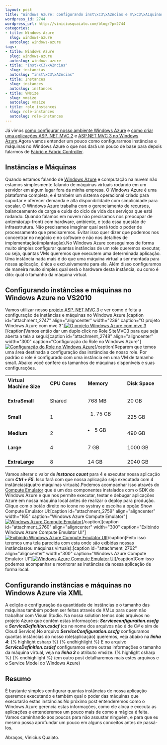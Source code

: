 ```yaml
--- 
layout: post
title: "Windows Azure: configurando inst\xC3\xA2ncias e m\xC3\xA1quinas"
wordpress_id: 2744
wordpress_url: http://viniciusquaiato.com/blog/?p=2744
categories: 
- title: Windows Azure
  slug: windows-azure
  autoslug: windows-azure
tags: 
- title: Windows Azure
  slug: windows-azure
  autoslug: windows-azure
- title: "Inst\xC3\xA2ncias"
  slug: instancias
  autoslug: "inst\xC3\xA2ncias"
- title: Instances
  slug: instances
  autoslug: instances
- title: VMsize
  slug: vmsize
  autoslug: vmsize
- title: role instances
  slug: role-instances
  autoslug: role-instances
---
```

Já vimos [como configurar nosso ambiente Windows Azure](http://viniciusquaiato.com/blog/windows-azure-preparando-o-ambiente-de-desenvolvimento/) e [como criar uma aplicações ASP. NET MVC 2](http://viniciusquaiato.com/blog/windows-azure-criando-a-primeira-aplicacao-asp-net-mvc/) e [ASP.NET MVC 3 no Windows Azure](http://viniciusquaiato.com/blog/windows-azure-rodando-asp-net-mvc-3/).Agora vamos entender um pouco como configurarmos instâncias e máquinas no Windows Azure o que nos dará um pouco de base para depois falarmos de [Fabric e Fabric Controller](http://msdn.microsoft.com/en-us/library/gg433095.aspx#F).

## Instâncias e Máquinas
Quando estamos falando de [Windows Azure](http://azure.com) e computação na nuvem não estamos simplesmente falando de máquinas virtuais rodando em um servidor em algum lugar fora da minha empresa. O Windows Azure é uma plataforma completa, e é também um sistema operacional criado para suportar e oferecer demanda e alta disponibilidade com simplicidade para escalar. O Windows Azure trabalha com o gerenciamento de recursos, balanceamento de carga e cuida do ciclo de vida dos serviços que está rodando. Quando falamos em nuvem não precisamos nos preocupar de antemão(up-front) com hardware, ambiente, e toda essa questão de infraestrutura. Não precisamos imaginar qual será todo o poder de processamento que precisaremos. Evitar isso quer dizer que podemos nos concentrar no negócio e no software e não nos detalhes de implementação(implantação).No Windows Azure conseguimos de forma muito simples configurar quantas instâncias de um role queremos executar, ou seja, quantas VMs queremos que executem uma determinada aplicação. Uma instância nada mais é do que uma máquina virtual a ser montada para nossa aplicação, única e exclusivamente para ela. Além disso configuramos de maneira muito simples qual será o hardware desta instância, ou como é dito: qual o tamanho da máquina virtual.

## Configurando instâncias e máquinas no Windows Azure no VS2010
Vamos utilizar nosso [projeto ASP. NET MVC 3](http://viniciusquaiato.com/blog/windows-azure-rodando-asp-net-mvc-3/) e ver como é feita a configuração de instâncias e máquinas no Windows Azure.[caption id="attachment_2747" align="aligncenter" width="239" caption="O projeto Windows Azure com mvc 3"][![O projeto Windows Azure com mvc 3](http://viniciusquaiato.com/images_posts/o-projeto-azure-com-mvc-3-239x300.png "O projeto Windows Azure com mvc 3")](http://viniciusquaiato.com/images_posts/o-projeto-azure-com-mvc-3.png)[/caption]Vamos então dar um duplo click no Role SiteMVC3 para que seja aberta a tela a segui:[caption id="attachment_2748" align="aligncenter" width="300" caption="Configuração do Role no Windows Azure"][![Configuração do Role no Windows Azure](http://viniciusquaiato.com/images_posts/instancia-padrao-300x245.png "Configuração do Role no Windows Azure")](http://viniciusquaiato.com/images_posts/instancia-padrao.png)[/caption]Reparem que temos uma área destinada a configuração das instâncias de nosso role. Por padrão o role é configurado com uma instância em uma VM de tamanho small. Abaixo você confere os tamanhos de máquinas disponíveis e suas configurações.<table>        <tbody><tr>          <th style="width:150px;
    text-align:left;
    ">Virtual Machine Size</th>          <th style="width:150px;
    text-align:left;
    ">CPU Cores</th>          <th style="width:150px;
    text-align:left;
    ">Memory</th>          <th style="width:150px;
    text-align:left;
    ">Disk Space</th>        </tr>        <tr>          <td>            
              **ExtraSmall**            
          </td>          <td>            
Shared
          </td>          <td>            
768 MB
          </td>          <td>            
20 GB
          </td>        </tr>        <tr>          <td>            
              **Small**            
          </td>          <td>            
1
          </td>          <td>            
1. 75 GB
          </td>          <td>            
225 GB
          </td>        </tr>        <tr>          <td>            
              **Medium**            
          </td>          <td>            
2
          </td>          <td>            
3. 5 GB
          </td>          <td>            
490 GB
          </td>        </tr>        <tr>          <td>            
              **Large**            
          </td>          <td>            
4
          </td>          <td>            
7 GB
          </td>          <td>            
1000 GB
          </td>        </tr>        <tr>          <td>            
              **ExtraLarge**            
          </td>          <td>            
8
          </td>          <td>            
14 GB
          </td>          <td>            
2040 GB
          </td>        </tr>      </tbody></table>Vamos alterar o valor de **_Instance count_** para 4 e executar nossa aplicação com **_Ctrl + F5_**. Isso fará com que nossa aplicação seja executada com 4 instâncias(quatro máquinas virtuais).Podemos acompanhar isso através do [Compute Emulator](http://msdn.microsoft.com/en-us/library/gg432968.aspx) que é um dos componentes instalados com o SDK do Windows Azure e que nos permite executar, testar e debugar aplicações Azure em nossa máquina local antes de realizar o deploy para produção. Clique com o botão direito no ícone no systray e escolha a opção Show Compute Emulator UI:[caption id="attachment_2759" align="aligncenter" width="165" caption="Windows Azure Compute Emulator"][![Windows Azure Compute Emulator](http://viniciusquaiato.com/images_posts/Compute-Emulator.png "Windows Azure Compute Emulator")](http://viniciusquaiato.com/images_posts/Compute-Emulator.png)[/caption][caption id="attachment_2760" align="aligncenter" width="300" caption="Exibindo Windows Azure Compute Emulator UI"][![Exibindo Windows Azure Compute Emulator UI](http://viniciusquaiato.com/images_posts/Exeibindo-Compute-Emulator-UI-300x155.png "Exibindo Windows Azure Compute Emulator UI")](http://viniciusquaiato.com/images_posts/Exeibindo-Compute-Emulator-UI.png)[/caption]Feito isso teremos uma tela parecida com esta onde são exibidas nossas instâncias(ou máquinas virtuais):[caption id="attachment_2762" align="aligncenter" width="300" caption="Windows Azure Compute Emulator UI"][![Windows Azure Compute Emulator UI](http://viniciusquaiato.com/images_posts/Windows-Azure-Compute-Emulator-UI-300x190.png "Windows Azure Compute Emulator UI")](http://viniciusquaiato.com/images_posts/Windows-Azure-Compute-Emulator-UI.png)[/caption]Com isso podemos acompanhar e monitorar as instâncias da nossa aplicação de forma local.

## Configurando instâncias e máquinas no Windows Azure via XML
A edição e configuração da quantidade de instâncias e o tamanho das máquinas também podem ser feitas através de XMLs para quem não trabalhar com Visual Studio. Na nossa solution temos dois arquivos no projeto Azure que contém estas informações: **_Serviceconfiguration.cscfg_** e **_ServiceDefinition.csdef_** (cs no nome dos arquivos não é de C# e sim de Cloud Service).No arquivo **_ServiceConfiguration.cscfg_** configuramos quantas instâncias do nosso role(aplicação) queremos, veja abaixo na **_linha 4_**:
{% highlight csharp %}
    <instances count="4" />    <configurationsettings>      <setting name="Microsoft.WindowsAzure.Plugins.Diagnostics.ConnectionString" value="UseDevelopmentStorage=true" />    </configurationsettings>  </role></serviceconfiguration>
{% endhighlight %}
E no arquivo **_ServiceDefinition.csdef_** configuramos entre outras informações o tamanho da máquina virtual, veja na **_linha 3_** o atributo vmsize.
{% highlight csharp %}
  <webrole name="SiteMVC3" vmsize="Small" /></servicedefinition>
{% endhighlight %}
(em outro post detalharemos mais estes arquivos e o Service Model do Windows Azure)

## Resumo
É bastante simples configurar quantas instâncias de nossa aplicação queremos executando e também qual o poder das máquinas que executarão estas instâncias.No próximo post entenderemos como o Windows Azure gerencia estas informações, como ele aloca e executa as aplicações e entenderemos um pouco mais de como a mágica é feita. Vamos caminhando aos poucos para não assustar ninguém, e para que eu mesmo possa aprofundar um pouco em alguns conceitos antes de passá-los.

Abraços,
Vinicius Quaiato.
